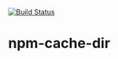 [![Build Status](https://travis-ci.org/robertkowalski/npm-cache-dir.png?branch=master)](https://travis-ci.org/robertkowalski/npm-cache-dir)

# npm-cache-dir
